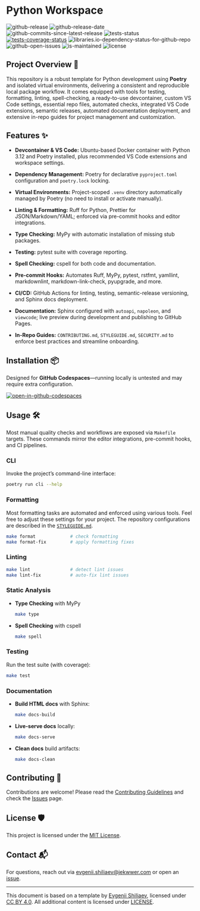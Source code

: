 # Python Workspace

![github-release](https://img.shields.io/github/v/release/Jekwwer/python-workspace?logo=github&link=https%3A%2F%2Fgithub.com%2FJekwwer%2Fpython-workspace%2Freleases%2Flatest)
![github-release-date](https://img.shields.io/github/release-date/Jekwwer/python-workspace?link=https%3A%2F%2Fgithub.com%2FJekwwer%2Fpython-workspace%2Freleases%2Flatest)
![github-commits-since-latest-release](https://img.shields.io/github/commits-since/Jekwwer/python-workspace/latest?link=https%3A%2F%2Fgithub.com%2FJekwwer%2Fpython-workspace%2Freleases%2Flatest)
![tests-status](https://img.shields.io/github/actions/workflow/status/Jekwwer/python-workspace/ci.yml?label=tests)
[![tests-coverage-status](https://codecov.io/gh/Jekwwer/python-workspace/graph/badge.svg?token=5PLRAD5I82)](https://codecov.io/gh/Jekwwer/python-workspace)
![libraries.io-dependency-status-for-github-repo](https://img.shields.io/librariesio/github/Jekwwer/python-workspace?logo=librariesdotio&logoColor=%23FFFFFF)
![github-open-issues](https://img.shields.io/github/issues/Jekwwer/python-workspace?logo=github&link=https%3A%2F%2Fgithub.com%2FJekwwer%2Fpython-workspace%2Fissues)
![is-maintained](https://img.shields.io/maintenance/yes/2025)
![license](https://img.shields.io/github/license/Jekwwer/python-workspace?link=https%3A%2F%2Fgithub.com%2FJekwwer%2Fpython-workspace%2Fblob%2Fmain%2FLICENSE)

## Project Overview 🚀

This repository is a robust template for Python development using **Poetry** and isolated virtual environments,
delivering a consistent and reproducible local package workflow. It comes equipped with tools for testing, formatting,
linting, spell-checking, a ready-to-use devcontainer, custom VS Code settings, essential repo files, automated checks,
integrated VS Code extensions, semantic releases, automated documentation deployment, and extensive in-repo guides for
project management and customization.

## Features ✨

- **Devcontainer & VS Code:** Ubuntu-based Docker container with Python 3.12 and Poetry installed, plus recommended VS
  Code extensions and workspace settings.
- **Dependency Management:** Poetry for declarative `pyproject.toml` configuration and `poetry.lock` locking.
- **Virtual Environments:** Project-scoped `.venv` directory automatically managed by Poetry (no need to install or
  activate manually).
- **Linting & Formatting:** Ruff for Python, Prettier for JSON/Markdown/YAML; enforced via pre-commit hooks and editor
  integrations.
- **Type Checking:** MyPy with automatic installation of missing stub packages.
- **Testing:** pytest suite with coverage reporting.
- **Spell Checking:** cspell for both code and documentation.
- **Pre-commit Hooks:** Automates Ruff, MyPy, pytest, rstfmt, yamllint, markdownlint, markdown-link-check, pyupgrade,
  and more.
- **CI/CD:** GitHub Actions for linting, testing, semantic-release versioning, and Sphinx docs deployment.
- **Documentation:** Sphinx configured with `autoapi`, `napoleon`, and `viewcode`; live preview during development and
  publishing to GitHub Pages.

- **In-Repo Guides:** `CONTRIBUTING.md`, `STYLEGUIDE.md`, `SECURITY.md` to enforce best practices and streamline
  onboarding.

## Installation 📦

Designed for **GitHub Codespaces**—running locally is untested and may require extra configuration.

[![open-in-github-codespaces](https://github.com/codespaces/badge.svg)][open-in-codespaces]

## Usage 🛠️

Most manual quality checks and workflows are exposed via `Makefile` targets. These commands mirror the editor
integrations, pre-commit hooks, and CI pipelines.

### CLI

Invoke the project’s command-line interface:

```bash
poetry run cli --help
```

### Formatting

Most formatting tasks are automated and enforced using various tools. Feel free to adjust these settings for your
project. The repository configurations are described in the [`STYLEGUIDE.md`][STYLEGUIDE].

```bash
make format             # check formatting
make format-fix         # apply formatting fixes
```

### Linting

```bash
make lint               # detect lint issues
make lint-fix           # auto-fix lint issues
```

### Static Analysis

- **Type Checking** with MyPy

  ```bash
  make type
  ```

- **Spell Checking** with cspell

  ```bash
  make spell
  ```

### Testing

Run the test suite (with coverage):

```bash
make test
```

### Documentation

- **Build HTML docs** with Sphinx:

  ```bash
  make docs-build
  ```

- **Live-serve docs** locally:

  ```bash
  make docs-serve
  ```

- **Clean docs** build artifacts:

  ```bash
  make docs-clean
  ```

## Contributing 👥

Contributions are welcome! Please read the [Contributing Guidelines][CONTRIBUTING] and check the [Issues][issues] page.

## License 🛡️

This project is licensed under the [MIT License][LICENSE].

## Contact 📬

For questions, reach out via [evgenii.shiliaev@jekwwer.com][evgenii.shiliaev@jekwwer.com] or open an [issue][issues].

---

This document is based on a template by [Evgenii Shiliaev][evgenii-shiliaev-github], licensed under [CC BY
4.0][jekwwer-markdown-docs-kit-license]. All additional content is licensed under [LICENSE][LICENSE].

[CONTRIBUTING]: CONTRIBUTING.md
[LICENSE]: LICENSE
[STYLEGUIDE]: STYLEGUIDE.md
[evgenii-shiliaev-github]: https://github.com/Jekwwer
[evgenii.shiliaev@jekwwer.com]: mailto:evgenii.shiliaev@jekwwer.com
[issues]: https://github.com/Jekwwer/python-workspace/issues
[jekwwer-markdown-docs-kit-license]: https://github.com/Jekwwer/markdown-docs-kit/blob/main/LICENSE
[open-in-codespaces]: https://codespaces.new/Jekwwer/python-workspace
